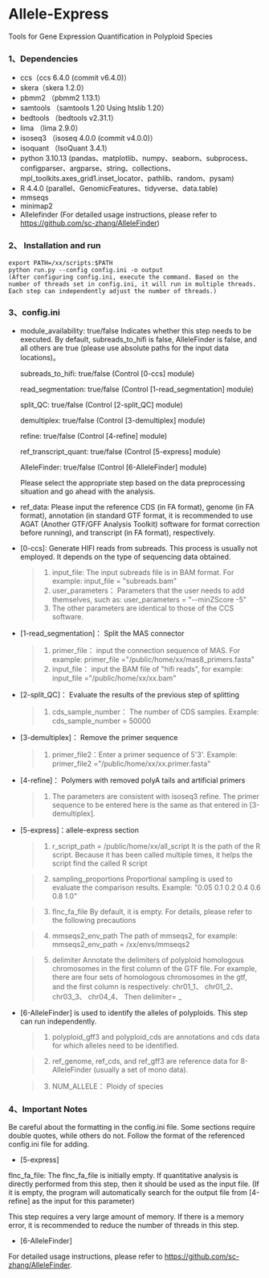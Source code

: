 # Allele-Express
Tools for Gene Expression Quantification in Polyploid Species
### 1、Dependencies

- ccs（ccs 6.4.0 (commit v6.4.0)）
- skera（skera 1.2.0）
- pbmm2  （pbmm2 1.13.1）
- samtools  （samtools 1.20  Using htslib 1.20）
- bedtools （bedtools v2.31.1）
- lima （lima 2.9.0）
- isoseq3  （isoseq 4.0.0 (commit v4.0.0)）
- isoquant  （IsoQuant 3.4.1）
- python 3.10.13 (pandas、matplotlib、numpy、seaborn、subprocess、configparser、argparse、string、collections、mpl_toolkits.axes_grid1.inset_locator、pathlib、random、pysam)
- R 4.4.0 (parallel、GenomicFeatures、tidyverse、data.table)
- mmseqs
- minimap2
- Allelefinder (For detailed usage instructions, please refer to https://github.com/sc-zhang/AlleleFinder)

### 2、 Installation and run

```shell
export PATH=/xx/scripts:$PATH
python run.py --config config.ini -o output
(After configuring config.ini, execute the command. Based on the number of threads set in config.ini, it will run in multiple threads.
Each step can independently adjust the number of threads.)
```

### 3、config.ini

- module_availability: true/false  Indicates whether this step needs to be executed. By default, subreads_to_hifi is false, AlleleFinder is false, and all others are true (please use absolute paths for the input data locations)。
  
  subreads_to_hifi: true/false (Control [0-ccs] module)
  
  read_segmentation: true/false (Control [1-read_segmentation] module)

  split_QC: true/false (Control [2-split_QC] module)

  demultiplex: true/false (Control [3-demultiplex] module)

  refine: true/false (Control [4-refine] module)

  ref_transcript_quant: true/false (Control [5-express] module)

  AlleleFinder: true/false (Control [6-AlleleFinder] module)

  Please select the appropriate step based on the data preprocessing situation and go ahead with the analysis.
  
- ref_data: Please input the reference CDS (in FA format), genome (in FA format), annotation (in standard GTF format, it is recommended to use AGAT (Another GTF/GFF Analysis Toolkit) software for format correction before running), and transcript (in FA format), respectively.

- [0-ccs]: Generate HIFI reads from subreads. This process is usually not employed. It depends on the type of sequencing data obtained.

  > 1. input_file: The input subreads file is in BAM format. For example: input_file = "subreads.bam"
  > 2. user_parameters： Parameters that the user needs to add themselves, such as: user_parameters = "--minZScore -5"
  > 3. The other parameters are identical to those of the CCS software.


- [1-read_segmentation]： Split the MAS connector

  > 1. primer_file： input the connection sequence of MAS. For example: primer_file ="/public/home/xx/mas8_primers.fasta"
  > 2. input_file： input the BAM file of "hifi reads", for example: input_file ="/public/home/xx/xx.bam"

- [2-split_QC]： Evaluate the results of the previous step of splitting

  > 1. cds_sample_number： The number of CDS samples. Example: cds_sample_number = 50000

- [3-demultiplex]： Remove the primer sequence

  > 1. primer_file2：Enter a primer sequence of 5'3'. Example: primer_file2 ="/public/home/xx/xx.primer.fasta"

- [4-refine]： Polymers with removed polyA tails and artificial primers

  > 1. The parameters are consistent with isoseq3 refine. The primer sequence to be entered here is the same as that entered in [3-demultiplex].

- [5-express]：allele-express section

  > 1. r_script_path = /public/home/xx/all_script
     It is the path of the R script. Because it has been called multiple times, it helps the script find the called R script
     
  > 2. sampling_proportions
     Proportional sampling is used to evaluate the comparison results. Example: "0.05 0.1 0.2 0.4 0.6 0.8 1.0"
     
  > 3. flnc_fa_file
     By default, it is empty. For details, please refer to the following precautions
     
  > 4. mmseqs2_env_path
    The path of mmseqs2, for example: mmseqs2_env_path = /xx/envs/mmseqs2
     
  > 5. delimiter
     Annotate the delimiters of polyploid homologous chromosomes in the first column of the GTF file. For example, there are four sets of homologous chromosomes in the gtf, and the first column is respectively:
       chr01_1、
       chr01_2、
       chr03_3、
       chr04_4、
       Then delimiter= _
     
- [6-AlleleFinder] is used to identify the alleles of polyploids. This step can run independently.

  > 1. polyploid_gff3 and polyploid_cds are annotations and cds data for which alleles need to be identified.

  > 2. ref_genome, ref_cds, and ref_gff3 are reference data for 8-AlleleFinder (usually a set of mono data).

  > 3. NUM_ALLELE： Ploidy of species

### 4、Important Notes 

Be careful about the formatting in the config.ini file. Some sections require double quotes, while others do not. Follow the format of the referenced config.ini file for adding. 

- [5-express]

flnc_fa_file: The flnc_fa_file is initially empty. If quantitative analysis is directly performed from this step, then it should be used as the input file. (If it is empty, the program will automatically search for the output file from [4-refine] as the input for this parameter) 

This step requires a very large amount of memory. If there is a memory error, it is recommended to reduce the number of threads in this step. 

- [6-AlleleFinder]

For detailed usage instructions, please refer to https://github.com/sc-zhang/AlleleFinder.
